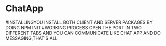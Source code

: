 # ChatApp
#INSTALLINGYOU
INSTALL BOTH CLIENT AND SERVER PACKAGES BY DOING NPM INIT
#WORKING PROCESS
OPEN THE PORT IN TWO DIFFERENT TABS AND YOU CAN COMMUNICATE LIKE CHAT APP AND DO MESSAGING,THAT'S ALL
